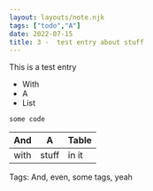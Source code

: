```yaml
---
layout: layouts/note.njk
tags: ["todo","A"]
date: 2022-07-15
title: 3 -  test entry about stuff
---
```



This is a test entry

- With
- A
- List

```
some code
```

| And |  A  | Table |
|-----|-----|-------|
|with | stuff | in it|

Tags: And, even, some tags, yeah